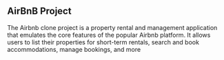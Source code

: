 ## AirBnB Project
The Airbnb clone project is a property rental and management application that emulates the core features of the popular Airbnb platform. It allows users to list their properties for short-term rentals, search and book accommodations, manage bookings, and more
